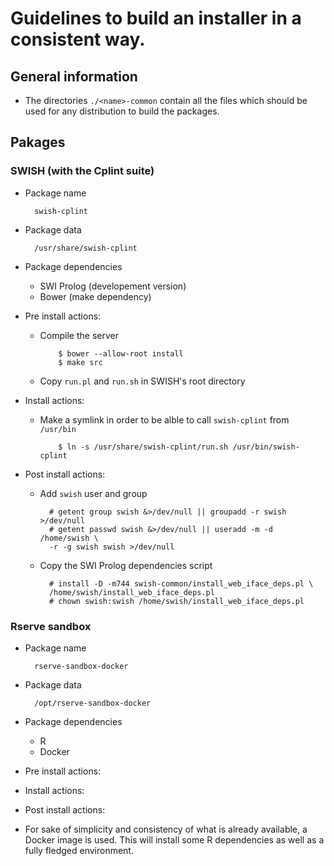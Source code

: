 # Guidelines to build an installer in a consistent way.

## General information

- The directories `./<name>-common` contain all the files which should be used 
  for any distribution to build the packages.

## Pakages

### SWISH (with the Cplint suite)

- Package name

        swish-cplint

- Package data

        /usr/share/swish-cplint

- Package dependencies
    - SWI Prolog (developement version)
    - Bower (make dependency)

- Pre install actions:
  - Compile the server

            $ bower --allow-root install
            $ make src

  - Copy `run.pl` and `run.sh` in SWISH's root directory

- Install actions:
  - Make a symlink in order to be alble to call `swish-cplint` from `/usr/bin`

            $ ln -s /usr/share/swish-cplint/run.sh /usr/bin/swish-cplint

- Post install actions:
    - Add `swish` user and group

            # getent group swish &>/dev/null || groupadd -r swish >/dev/null    
            # getent passwd swish &>/dev/null || useradd -m -d /home/swish \
            -r -g swish swish >/dev/null

    - Copy the SWI Prolog dependencies script

            # install -D -m744 swish-common/install_web_iface_deps.pl \
            /home/swish/install_web_iface_deps.pl
            # chown swish:swish /home/swish/install_web_iface_deps.pl

### Rserve sandbox

- Package name

        rserve-sandbox-docker

- Package data

        /opt/rserve-sandbox-docker

- Package dependencies
  - R
  - Docker

- Pre install actions:

- Install actions:

- Post install actions:

- For sake of simplicity and consistency of what is already available, a Docker 
  image is used. This will install some R dependencies as well as a 
  fully fledged environment.

